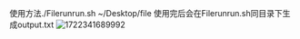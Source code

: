 使用方法./Filerunrun.sh ~/Desktop/file
使用完后会在Filerunrun.sh同目录下生成output.txt
 ![1722341689992](https://github.com/user-attachments/assets/16ab8bdf-f114-49cb-afe8-89e8d3c785e5)
